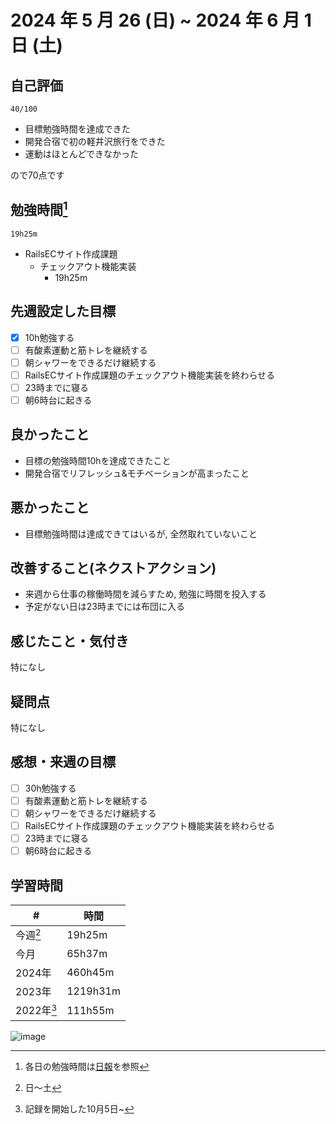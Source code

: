 # 2024 年 5 月 26 (日) ~ 2024 年 6 月 1 日 (土)

## 自己評価
```
40/100
```
- 目標勉強時間を達成できた
- 開発合宿で初の軽井沢旅行をできた
- 運動はほとんどできなかった

ので70点です

## 勉強時間[^1]
```
19h25m
```
- RailsECサイト作成課題
  - チェックアウト機能実装
    - 19h25m

## 先週設定した目標
- [x] 10h勉強する
- [ ] 有酸素運動と筋トレを継続する
- [ ] 朝シャワーをできるだけ継続する
- [ ] RailsECサイト作成課題のチェックアウト機能実装を終わらせる
- [ ] 23時までに寝る
- [ ] 朝6時台に起きる

## 良かったこと
- 目標の勉強時間10hを達成できたこと
- 開発合宿でリフレッシュ&モチベーションが高まったこと

## 悪かったこと
- 目標勉強時間は達成できてはいるが, 全然取れていないこと

## 改善すること(ネクストアクション)
- 来週から仕事の稼働時間を減らすため, 勉強に時間を投入する
- 予定がない日は23時までには布団に入る

## 感じたこと・気付き
特になし

## 疑問点
特になし

## 感想・来週の目標
- [ ] 30h勉強する
- [ ] 有酸素運動と筋トレを継続する
- [ ] 朝シャワーをできるだけ継続する
- [ ] RailsECサイト作成課題のチェックアウト機能実装を終わらせる
- [ ] 23時までに寝る
- [ ] 朝6時台に起きる

## 学習時間
| #          | 時間     |
| ---------- | -------- |
| 今週[^2]   | 19h25m   |
| 今月       | 65h37m   |
| 2024年     | 460h45m  |
| 2023年     | 1219h31m |
| 2022年[^3] | 111h55m  |

[^1]: 各日の勉強時間は[日報](https://github.com/nil-ramuda/daily_report)を参照
[^2]: 日〜土
[^3]: 記録を開始した10月5日~

[^1]: 各日の勉強時間は[日報](https://github.com/nil-ramuda/daily_report)を参照

![image](https://github.com/nil-ramuda/weekly_report/assets/94735931/0a153139-d086-418a-9fd7-64c168492672)
